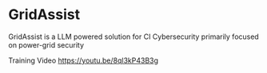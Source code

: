 # GridAssist
GridAssist is a LLM powered solution for CI Cybersecurity primarily focused on power-grid security

Training Video 
https://youtu.be/8ql3kP43B3g
